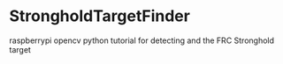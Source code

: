 # StrongholdTargetFinder
raspberrypi opencv python tutorial for detecting and the FRC Stronghold target
